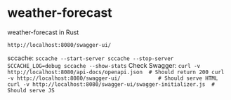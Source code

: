 # weather-forecast
weather-forecast in Rust

`
http://localhost:8080/swagger-ui/
`

sccache:
`
 sccache --start-server
 sccache --stop-server
 SCCACHE_LOG=debug sccache --show-stats
`
Check Swagger:
`
curl -v http://localhost:8080/api-docs/openapi.json  # Should return 200
curl -v http://localhost:8080/swagger-ui/            # Should serve HTML
curl -v http://localhost:8080/swagger-ui/swagger-initializer.js  # Should serve JS
`